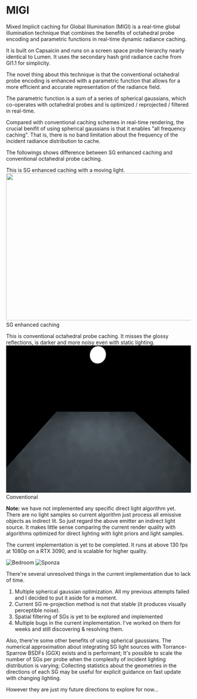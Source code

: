 # MIGI
Mixed Implicit caching for Global Illumination (MIGI) is a real-time global illumination technique that combines the benefits of octahedral probe encoding and parametric functions in real-time dynamic radiance caching.

It is built on Capsaicin and runs on a screen space probe hierarchy nearly identical to Lumen. It uses the secondary hash grid radiance cache from GI1.1 for simplicity.

The novel thing about this technique is that the conventional octahedral probe encoding is enhanced with a parametric function that allows for a more efficient and accurate representation of the radiance field. 

The parametric function is a sum of a series of spherical gaussians, which co-operates with octahedral probes and is optimized / reprojected / filtered in real-time. 

Compared with conventional caching schemes in real-time rendering, the crucial benifit of using spherical gaussians is that it enables "all frequency caching". That is, there is no band limitation about the frequency of the incident radiance distribution to cache.

The followings shows difference between SG enhanced caching and conventional octahedral probe caching.

This is SG enhanced caching with a moving light.
<img src="migi_docs/moving-light-SG.gif" height="400px" width="600px">SG enhanced caching</img>

This is conventional octahedral probe caching. It misses the glossy reflections, is darker and more noisy even with static lighting.
<img src="migi_docs/no-sg.png" height="400px" width="600px">Conventional</img>

**Note:** we have not implemented any specific direct light algorithm yet. There are no light samples so current algorithm just process all emissive objects as indirect lit.
So just regard the above emitter an indirect light source. It makes little sense comparing the current render quality with algorithms optimized for direct lighting with light priors and light samples.

The current implementation is yet to be completed. It runs at above 130 fps at 1080p on a RTX 3090, and is scalable for higher quality.

![Bedroom](migi_docs/track1.gif)
![Sponza](migi_docs/track2.gif)

There're several unresolved things in the current implementation due to lack of time.
1. Multiple spherical gaussian optimization. All my previous attempts failed and I decided to put it aside for a moment.
2. Current SG re-projection method is not that stable (it produces visually perceptible noise).
3. Spatial filtering of SGs is yet to be explored and implemented
4. Multiple bugs in the current implementation. I've worked on them for weeks and still discovering & resolving them.

Also, there're some other benefits of using spherical gaussians.
The numerical approximation about integrating SG light sources with Torrance-Sparrow BSDFs (GGX) exists and is performant;
It's possible to scale the number of SGs per probe when the complexity of incident lighting distribution is varying;
Collecting statistics about the geometries in the directions of each SG may be useful for explicit guidance on fast update with changing lighting.

However they are just my future directions to explore for now...